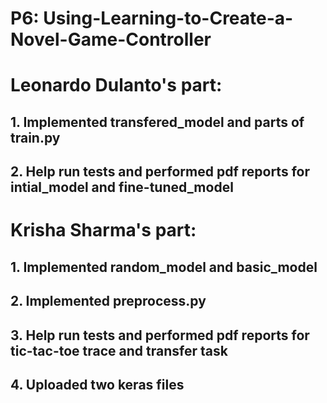 # P6: Using-Learning-to-Create-a-Novel-Game-Controller
# Leonardo Dulanto's part:
## 1. Implemented transfered_model and parts of train.py
## 2. Help run tests and performed pdf reports for intial_model and fine-tuned_model

# Krisha Sharma's part:
## 1. Implemented random_model and basic_model
## 2. Implemented preprocess.py 
## 3. Help run tests and performed pdf reports for tic-tac-toe trace and transfer task
## 4. Uploaded two keras files
